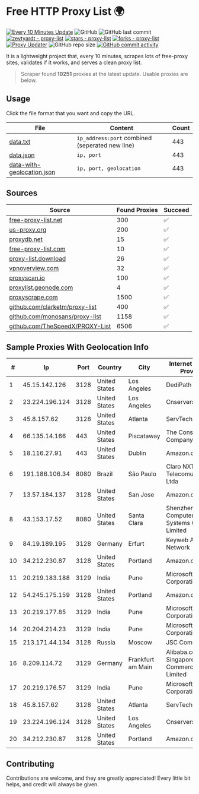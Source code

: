 
# Free HTTP Proxy List 🌍

[![Every 10 Minutes Update](https://github.com/mertguvencli/http-proxy-list/actions/workflows/main.yml/badge.svg?branch=main)](https://github.com/mertguvencli/http-proxy-list/actions/workflows/main.yml)
![GitHub](https://img.shields.io/github/license/mertguvencli/http-proxy-list)
![GitHub last commit](https://img.shields.io/github/last-commit/mertguvencli/http-proxy-list)
[![zevtyardt - proxy-list](https://img.shields.io/static/v1?label=zevtyardt&message=proxy-list&color=blue&logo=github)](https://github.com/zevtyardt/proxy-list "Go to GitHub repo")
[![stars - proxy-list](https://img.shields.io/github/stars/zevtyardt/proxy-list?style=social)](https://github.com/zevtyardt/proxy-list)
[![forks - proxy-list](https://img.shields.io/github/forks/zevtyardt/proxy-list?style=social)](https://github.com/zevtyardt/proxy-list)
[![Proxy Updater](https://github.com/zevtyardt/proxy-list/workflows/Proxy%20Updater/badge.svg)](https://github.com/zevtyardt/proxy-list/actions?query=workflow:"Proxy+Updater")
![GitHub repo size](https://img.shields.io/github/repo-size/zevtyardt/proxy-list)
[![GitHub commit activity](https://img.shields.io/github/commit-activity/m/zevtyardt/proxy-list?logo=commits)](https://github.com/zevtyardt/proxy-list/commits/main)

It is a lightweight project that, every 10 minutes, scrapes lots of free-proxy sites, validates if it works, and serves a clean proxy list.

> Scraper found **10251** proxies at the latest update. Usable proxies are below.

## Usage

Click the file format that you want and copy the URL.

|File|Content|Count|
|----|-------|-----|
|[data.txt](https://raw.githubusercontent.com/mertguvencli/http-proxy-list/main/proxy-list/data.txt)|`ip_address:port` combined (seperated new line)|443|
|[data.json](https://raw.githubusercontent.com/mertguvencli/http-proxy-list/main/proxy-list/data.json)|`ip, port`|443|
|[data-with-geolocation.json](https://raw.githubusercontent.com/mertguvencli/http-proxy-list/main/proxy-list/data-with-geolocation.json)|`ip, port, geolocation`|443|

## Sources

|Source|Found Proxies|Succeed|
|------|-------------|-------|
|[free-proxy-list.net](https://free-proxy-list.net)|300|✅|
|[us-proxy.org](https://www.us-proxy.org)|200|✅|
|[proxydb.net](http://proxydb.net)|15|✅|
|[free-proxy-list.com](https://free-proxy-list.com/?page=&port=&type%5B%5D=http&type%5B%5D=https&up_time=0&search=Search)|10|✅|
|[proxy-list.download](https://www.proxy-list.download/HTTP)|26|✅|
|[vpnoverview.com](https://vpnoverview.com/privacy/anonymous-browsing/free-proxy-servers)|32|✅|
|[proxyscan.io](https://www.proxyscan.io)|100|✅|
|[proxylist.geonode.com](https://proxylist.geonode.com/api/proxy-list?limit=300&page=1&sort_by=lastChecked&sort_type=desc&protocols=http,https)|4|✅|
|[proxyscrape.com](https://api.proxyscrape.com/v2/?request=displayproxies&protocol=http&timeout=10000&country=all&ssl=all&anonymity=all)|1500|✅|
|[github.com/clarketm/proxy-list](https://raw.githubusercontent.com/clarketm/proxy-list/master/proxy-list-raw.txt)|400|✅|
|[github.com/monosans/proxy-list](https://raw.githubusercontent.com/monosans/proxy-list/main/proxies/http.txt)|1158|✅|
|[github.com/TheSpeedX/PROXY-List](https://raw.githubusercontent.com/TheSpeedX/PROXY-List/master/http.txt)|6506|✅|


## Sample Proxies With Geolocation Info

|#|Ip|Port|Country|City|Internet Service Provider|
|-|--|----|-------|----|-------------------------|
|1|45.15.142.126|3128|United States|Los Angeles|DediPath|
|2|23.224.196.124|3128|United States|Los Angeles|Cnservers LLC|
|3|45.8.157.62|3128|United States|Atlanta|ServTech LTD|
|4|66.135.14.166|443|United States|Piscataway|The Constant Company, LLC|
|5|18.116.27.91|443|United States|Dublin|Amazon.com, Inc.|
|6|191.186.106.34|8080|Brazil|São Paulo|Claro NXT Telecomunicacoes Ltda|
|7|13.57.184.137|3128|United States|San Jose|Amazon.com, Inc.|
|8|43.153.17.52|8080|United States|Santa Clara|Shenzhen Tencent Computer Systems Company Limited|
|9|84.19.189.195|3128|Germany|Erfurt|Keyweb AG IP Network|
|10|34.212.230.87|3128|United States|Portland|Amazon.com, Inc.|
|11|20.219.183.188|3129|India|Pune|Microsoft Corporation|
|12|54.245.175.159|3128|United States|Portland|Amazon.com, Inc.|
|13|20.219.177.85|3129|India|Pune|Microsoft Corporation|
|14|20.204.214.23|3129|India|Pune|Microsoft Corporation|
|15|213.171.44.134|3128|Russia|Moscow|JSC Comcor|
|16|8.209.114.72|3129|Germany|Frankfurt am Main|Alibaba.com Singapore E-Commerce Private Limited|
|17|20.219.176.57|3129|India|Pune|Microsoft Corporation|
|18|45.8.157.62|3128|United States|Atlanta|ServTech LTD|
|19|23.224.196.124|3128|United States|Los Angeles|Cnservers LLC|
|20|34.212.230.87|3128|United States|Portland|Amazon.com, Inc.|



## Contributing

Contributions are welcome, and they are greatly appreciated! Every
little bit helps, and credit will always be given.


